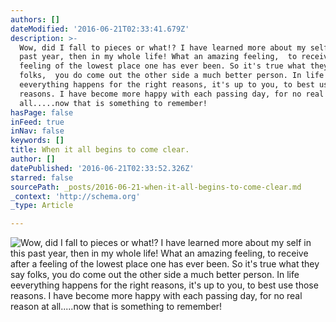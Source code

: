 ```yaml
---
authors: []
dateModified: '2016-06-21T02:33:41.679Z'
description: >-
  Wow, did I fall to pieces or what!? I have learned more about my self in this
  past year, then in my whole life! What an amazing feeling,  to receive after a
  feeling of the lowest place one has ever been. So it's true what they say
  folks,  you do come out the other side a much better person. In life
  eeverything happens for the right reasons, it's up to you, to best use those
  reasons. I have become more happy with each passing day, for no real reason at
  all.....now that is something to remember! 
hasPage: false
inFeed: true
inNav: false
keywords: []
title: When it all begins to come clear.
author: []
datePublished: '2016-06-21T02:33:52.326Z'
starred: false
sourcePath: _posts/2016-06-21-when-it-all-begins-to-come-clear.md
_context: 'http://schema.org'
_type: Article

---
```

![Wow, did I fall to pieces or what!? I have learned more about my self in this past year, then in my whole life! What an amazing feeling,  to receive after a feeling of the lowest place one has ever been. So it's true what they say folks,  you do come out the other side a much better person. In life eeverything happens for the right reasons, it's up to you, to best use those reasons. I have become more happy with each passing day, for no real reason at all.....now that is something to remember! ](https://s3-us-west-2.amazonaws.com/the-grid-img/p/99327dc058cb795a48abe690e9ba6db344c2227d.jpg)